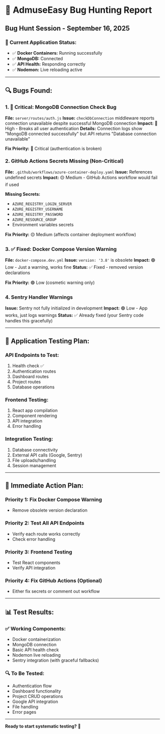 # 🐛 AdmuseEasy Bug Hunting Report

## **Bug Hunt Session - September 16, 2025**

### 🎯 **Current Application Status:**
- ✅ **Docker Containers:** Running successfully
- ✅ **MongoDB:** Connected 
- ✅ **API Health:** Responding correctly
- ✅ **Nodemon:** Live reloading active

---

## 🔍 **Bugs Found:**

### **1. 🚨 Critical: MongoDB Connection Check Bug**
**File:** `server/routes/auth.js`
**Issue:** `checkDbConnection` middleware reports connection unavailable despite successful MongoDB connection
**Impact:** 🔴 High - Breaks all user authentication
**Details:** Connection logs show "MongoDB connected successfully" but API returns "Database connection unavailable"

**Fix Priority:** 🔴 Critical (authentication is broken)

### **2. GitHub Actions Secrets Missing (Non-Critical)**
**File:** `.github/workflows/azure-container-deploy.yaml`
**Issue:** References undefined secrets
**Impact:** 🟡 Medium - GitHub Actions workflow would fail if used

**Missing Secrets:**
- `AZURE_REGISTRY_LOGIN_SERVER`
- `AZURE_REGISTRY_USERNAME` 
- `AZURE_REGISTRY_PASSWORD`
- `AZURE_RESOURCE_GROUP`
- Environment variables secrets

**Fix Priority:** 🟡 Medium (affects container deployment workflow)

### **3. ✅ Fixed: Docker Compose Version Warning**
**File:** `docker-compose.dev.yml`
**Issue:** `version: '3.8'` is obsolete
**Impact:** 🟢 Low - Just a warning, works fine
**Status:** ✅ Fixed - removed version declarations

**Fix Priority:** 🟢 Low (cosmetic warning only)

### **4. Sentry Handler Warnings**
**Issue:** Sentry not fully initialized in development
**Impact:** 🟢 Low - App works, just logs warnings
**Status:** ✅ Already fixed (your Sentry code handles this gracefully)

---

## 🧪 **Application Testing Plan:**

### **API Endpoints to Test:**
1. Health check ✅ 
2. Authentication routes
3. Dashboard routes  
4. Project routes
5. Database operations

### **Frontend Testing:**
1. React app compilation
2. Component rendering
3. API integration
4. Error handling

### **Integration Testing:**
1. Database connectivity
2. External API calls (Google, Sentry)
3. File uploads/handling
4. Session management

---

## 🔧 **Immediate Action Plan:**

### **Priority 1: Fix Docker Compose Warning**
- Remove obsolete version declaration

### **Priority 2: Test All API Endpoints** 
- Verify each route works correctly
- Check error handling

### **Priority 3: Frontend Testing**
- Test React components
- Verify API integration

### **Priority 4: Fix GitHub Actions (Optional)**
- Either fix secrets or comment out workflow

---

## 📊 **Test Results:**

### ✅ **Working Components:**
- Docker containerization
- MongoDB connection
- Basic API health check
- Nodemon live reloading
- Sentry integration (with graceful fallbacks)

### 🔍 **To Be Tested:**
- Authentication flow
- Dashboard functionality  
- Project CRUD operations
- Google API integration
- File handling
- Error pages

---

**Ready to start systematic testing?** 🚀